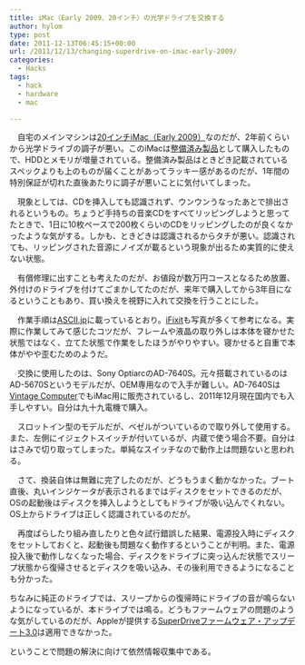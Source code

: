 ```yaml
---
title: iMac（Early 2009、20インチ）の光学ドライブを交換する
author: hylom
type: post
date: 2011-12-13T06:45:15+00:00
url: /2011/12/13/changing-superdrive-on-imac-early-2009/
categories:
  - Hacks
tags:
  - hack
  - hardware
  - mac

---
```

　自宅のメインマシンは[20インチiMac（Early 2009）][1]なのだが、2年前くらいから光学ドライブの調子が悪い。このiMacは[整備済み製品][2]として購入したもので、HDDとメモリが増量されている。整備済み製品はときどき記載されているスペックよりも上のものが届くことがあってラッキー感があるのだが、1年間の特別保証が切れた直後あたりに調子が悪いことに気付いてしまった。

　現象としては、CDを挿入しても認識されず、ウンウンうなったあとで排出されるというもの。ちょうど手持ちの音楽CDをすべてリッピングしようと思ってたときで、1日に10枚ペースで200枚くらいのCDをリッピングしたのが良くなかったような気がする。しかも、ときどきは認識されるからタチが悪い。認識されても、リッピングされた音源にノイズが載るという現象が出るため実質的に使えない状態。

　有償修理に出すことも考えたのだが、お値段が数万円コースとなるため放置、外付けのドライブを付けてごまかしてたのだが、来年で購入してから3年目になるということもあり、買い換えを視野に入れて交換を行うことにした。

　作業手順は[ASCII.jp][3]に載っているとおり。[iFixit][4]も写真が多くて参考になる。実際に作業してみて感じたコツだが、フレームや液晶の取り外しは本体を寝かせた状態ではなく、立てた状態で作業をしたほうがやりやすい。寝かせると自重で本体がやや歪むためのようだ。

　交換に使用したのは、Sony OptiarcのAD-7640S。元々搭載されているのはAD-5670Sというモデルだが、OEM専用なので入手が難しい。AD-7640Sは[Vintage Computer][5]でもiMac用に販売されているし、2011年12月現在国内でも入手しやすい。自分は九十九電機で購入。

　スロットイン型のモデルだが、ベゼルがついているので取り外して使用する。また、左側にイジェクトスイッチが付いているが、内蔵で使う場合不要。自分ははさみで切り取ってしまった。単純なスイッチなので動作上は問題ないと思われる。

　さて、換装自体は無難に完了したのだが、どうもうまく動かなかった。ブート直後、丸いインジケータが表示されるまではディスクをセットできるのだが、OSの起動後はディスクを挿入しようとしてもドライブが吸い込んでくれない。OS上からドライブは正しく認識されているのだが。

　再度ばらしたり組み直したりと色々試行錯誤した結果、電源投入時にディスクをセットしておくと、起動後も問題なく動作するということが判明。また、電源投入後で動作しなくなった場合、ディスクをドライブに突っ込んだ状態でスリープ状態から復帰させるとディスクを吸い込み、その後利用できるようになることも分かった。

ちなみに純正のドライブでは、スリープからの復帰時にドライブの音が鳴らないようになっているが、本ドライブでは鳴る。どうもファームウェアの問題のような気がしているのだが、Appleが提供する[SuperDriveファームウェア・アップデート3.0][6]は適用できなかった。

ということで問題の解決に向けて依然情報収集中である。

 [1]: http://support.apple.com/kb/SP507?viewlocale=ja_JP
 [2]: http://store.apple.com/jp/browse/home/specialdeals/mac
 [3]: http://ascii.jp/elem/000/000/059/59034/
 [4]: http://www.ifixit.com/Teardown/iMac-Intel-20-Inch-EMC-2266-Teardown/658/1
 [5]: http://www.vintagecomp.com/shop/shopdisplayproducts.asp?id=626&#038;cat=%8C%F5%2FiMac+Intel+%83V%83%8B%83o%81%5B%3Cbr%3E%0D%0AEarly+2009%2FLate+2009+%3Cbr%3E%0D%0A12%2E7mm%2FSATA
 [6]: http://support.apple.com/kb/DL892?viewlocale=ja_JP